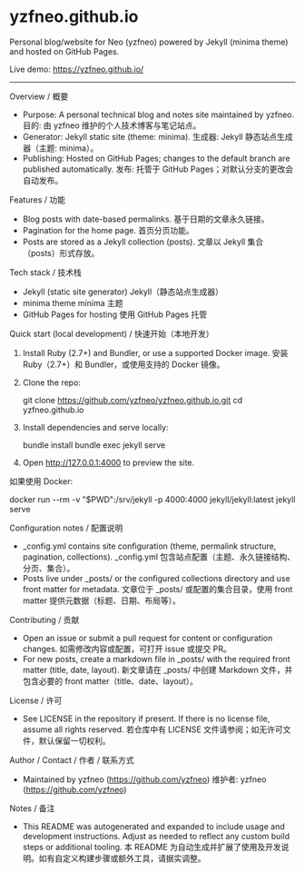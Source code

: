 # yzfneo.github.io

Personal blog/website for Neo (yzfneo) powered by Jekyll (minima theme) and hosted on GitHub Pages.

Live demo: https://yzfneo.github.io/

---

Overview / 概要

- Purpose: A personal technical blog and notes site maintained by yzfneo.
  目的: 由 yzfneo 维护的个人技术博客与笔记站点。
- Generator: Jekyll static site (theme: minima).
  生成器: Jekyll 静态站点生成器（主题: minima）。
- Publishing: Hosted on GitHub Pages; changes to the default branch are published automatically.
  发布: 托管于 GitHub Pages；对默认分支的更改会自动发布。

Features / 功能

- Blog posts with date-based permalinks.
  基于日期的文章永久链接。
- Pagination for the home page.
  首页分页功能。
- Posts are stored as a Jekyll collection (posts).
  文章以 Jekyll 集合（posts）形式存放。

Tech stack / 技术栈

- Jekyll (static site generator)  Jekyll（静态站点生成器）
- minima theme  minima 主题
- GitHub Pages for hosting  使用 GitHub Pages 托管

Quick start (local development) / 快速开始（本地开发）

1. Install Ruby (2.7+) and Bundler, or use a supported Docker image.
   安装 Ruby（2.7+）和 Bundler，或使用支持的 Docker 镜像。
2. Clone the repo:

   git clone https://github.com/yzfneo/yzfneo.github.io.git
   cd yzfneo.github.io

3. Install dependencies and serve locally:

   bundle install
   bundle exec jekyll serve

4. Open http://127.0.0.1:4000 to preview the site.

如果使用 Docker:

   docker run --rm -v "$PWD":/srv/jekyll -p 4000:4000 jekyll/jekyll:latest jekyll serve

Configuration notes / 配置说明

- _config.yml contains site configuration (theme, permalink structure, pagination, collections).
  _config.yml 包含站点配置（主题、永久链接结构、分页、集合）。
- Posts live under _posts/ or the configured collections directory and use front matter for metadata.
  文章位于 _posts/ 或配置的集合目录，使用 front matter 提供元数据（标题、日期、布局等）。

Contributing / 贡献

- Open an issue or submit a pull request for content or configuration changes.
  如需修改内容或配置，可打开 issue 或提交 PR。
- For new posts, create a markdown file in _posts/ with the required front matter (title, date, layout).
  新文章请在 _posts/ 中创建 Markdown 文件，并包含必要的 front matter（title、date、layout）。

License / 许可

- See LICENSE in the repository if present. If there is no license file, assume all rights reserved.
  若仓库中有 LICENSE 文件请参阅；如无许可文件，默认保留一切权利。

Author / Contact / 作者 / 联系方式

- Maintained by yzfneo (https://github.com/yzfneo)
  维护者: yzfneo (https://github.com/yzfneo)

Notes / 备注

- This README was autogenerated and expanded to include usage and development instructions. Adjust as needed to reflect any custom build steps or additional tooling.
  本 README 为自动生成并扩展了使用及开发说明。如有自定义构建步骤或额外工具，请据实调整。